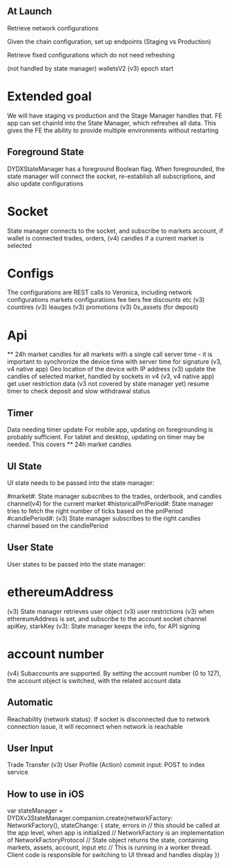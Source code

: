 ## At Launch ##

Retrieve network configurations

Given the chain configuration, set up endpoints (Staging vs Production)

Retrieve fixed configurations which do not need refreshing

(not handled by state manager) walletsV2
(v3) epoch start

# Extended goal #

We will have staging vs production and the Stage Manager handles that. FE app can set chainId into
the State Manager, which refreshes all data. This gives the FE the ability to provide multiple
environments without restarting

## Foreground State ##

DYDXStateManager has a foreground Boolean flag.
When foregrounded, the state manager will connect the socket, re-establish all subscriptions, and also update configurations

# Socket #
State manager connects to the socket, and subscribe to
markets
account, if wallet is connected
trades, orders, (v4) candles if a current market is selected

# Configs #
The configurations are REST calls to Veronica, including 
network configurations
markets configurations
fee tiers
fee discounts etc
(v3) countires
(v3) leauges
(v3) promotions
(v3) 0x_assets (for deposit)

# Api #
** 24h market candles for all markets with a single call
server time - it is important to synchronize the device time with server time for signature
(v3, v4 native app) Geo location of the device with IP address
(v3) update the candles of selected market, handled by sockets in v4
(v3, v4 native app) get user restriction data
(v3 not covered by state manager yet) resume timer to check deposit and slow withdrawal status

## Timer ##

Data needing timer update
For mobile app, updating on foregrounding is probably sufficient.
For tablet and desktop, updating on timer may be needed. This covers
** 24h market candles

## UI State ##

UI state needs to be passed into the state manager:

#market#: State manager subscribes to the trades, orderbook, and candles channel(v4) for the current market
#historicalPnlPeriod#: State manager tries to fetch the right number of ticks based on the pnlPeriod
#candlePeriod#: (v3) State manager subscribes to the right candles channel based on the candlePeriod

## User State ##

User states to be passed into the state manager:

# ethereumAddress #
(v3) State manager retrieves user object
(v3) user restrictions
(v3) when ethereumAddress is set, and subscribe to the account socket channel
apiKey, starkKey (v3): State manager keeps the info, for API signing

# account number #
(v4) Subaccounts are supported. By setting the account number (0 to 127), the account object is switched,
with the related account data

## Automatic ##

Reachability (network status): If socket is disconnected due to network connection issue, it will reconnect when network is reachable

## User Input ##
Trade
Transfer
(v3) User Profile
(Action) commit input: POST to index service

## How to use in iOS ##

var stateManager = DYDXv3StateManager.companion.create(networkFactory: NetworkFactory(), stateChange: { state, errors in
    // this should be called at the app level, when app is initialized
    // NetworkFactory is an implementation of NetworkFactoryProtocol
    // State object returns the state, containing markets, assets, account, input etc
    // This is running in a worker thread. Client code is responsible for switching to UI thread and handles display
})
